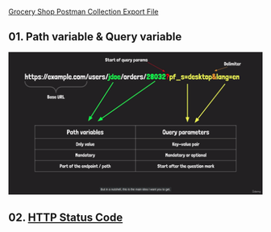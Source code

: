 [Grocery Shop Postman Collection Export File ]()

##  01. Path variable & Query variable

![Alt text](./path_var&_query_param.png)

## 02. [HTTP Status Code](https://developer.mozilla.org/en-US/docs/Web/HTTP/Status#successful_responses)

